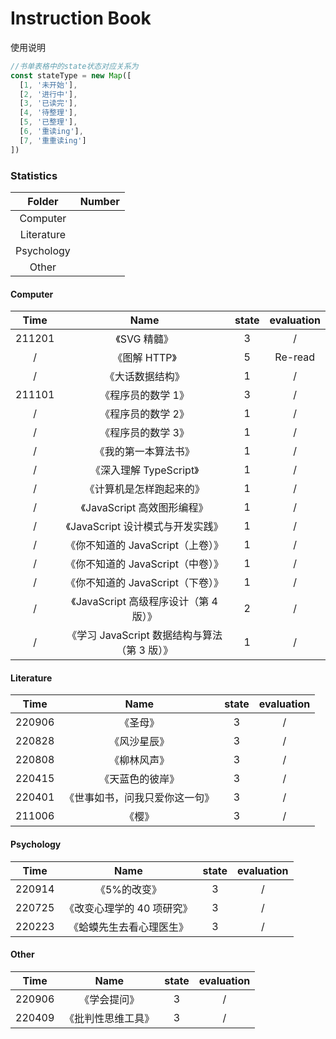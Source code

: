 # Instruction Book

使用说明

```javascript
//书单表格中的state状态对应关系为
const stateType = new Map([
  [1, '未开始'],
  [2, '进行中'],
  [3, '已读完'],
  [4, '待整理'],
  [5, '已整理'],
  [6, '重读ing'],
  [7, '重重读ing']
])
```

### Statistics

|   Folder   | Number |
| :--------: | :----: |
|  Computer  |        |
| Literature |        |
| Psychology |        |
|   Other    |        |

#### Computer

|  Time  |                     Name                      | state | evaluation |
| :----: | :-------------------------------------------: | :---: | :--------: |
| 211201 |                 《SVG 精髓》                  |   3   |     /      |
|   /    |                 《图解 HTTP》                 |   5   |  Re-read   |
|   /    |               《大话数据结构》                |   1   |     /      |
| 211101 |              《程序员的数学 1》               |   3   |     /      |
|   /    |              《程序员的数学 2》               |   1   |     /      |
|   /    |              《程序员的数学 3》               |   1   |     /      |
|   /    |             《我的第一本算法书》              |   1   |     /      |
|   /    |            《深入理解 TypeScript》            |   1   |     /      |
|   /    |           《计算机是怎样跑起来的》            |   1   |     /      |
|   /    |          《JavaScript 高效图形编程》          |   1   |     /      |
|   /    |       《JavaScript 设计模式与开发实践》       |   1   |     /      |
|   /    |       《你不知道的 JavaScript（上卷）》       |   1   |     /      |
|   /    |       《你不知道的 JavaScript（中卷）》       |   1   |     /      |
|   /    |       《你不知道的 JavaScript（下卷）》       |   1   |     /      |
|   /    |    《JavaScript 高级程序设计（第 4 版）》     |   2   |     /      |
|   /    | 《学习 JavaScript 数据结构与算法（第 3 版）》 |   1   |     /      |

#### Literature

|  Time  |              Name              | state | evaluation |
| :----: | :----------------------------: | :---: | :--------: |
| 220906 |            《圣母》            |   3   |     /      |
| 220828 |          《风沙星辰》          |   3   |     /      |
| 220808 |          《柳林风声》          |   3   |     /      |
| 220415 |        《天蓝色的彼岸》        |   3   |     /      |
| 220401 | 《世事如书，问我只爱你这一句》 |   3   |     /      |
| 211006 |             《樱》             |   3   |     /      |

#### Psychology

|  Time  |            Name            | state | evaluation |
| :----: | :------------------------: | :---: | :--------: |
| 220914 |        《5%的改变》        |   3   |     /      |
| 220725 | 《改变心理学的 40 项研究》 |   3   |     /      |
| 220223 |  《蛤蟆先生去看心理医生》  |   3   |     /      |

#### Other

|  Time  |        Name        | state | evaluation |
| :----: | :----------------: | :---: | :--------: |
| 220906 |    《学会提问》    |   3   |     /      |
| 220409 | 《批判性思维工具》 |   3   |     /      |

